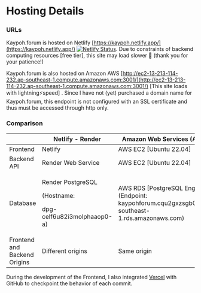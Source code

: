 # Hosting Details

### URLs

Kaypoh.forum is hosted on Netlify [https://kaypoh.netlify.app/](https://kaypoh.netlify.app/) [![Netlify Status](https://api.netlify.com/api/v1/badges/0c4342cd-930d-49a5-b773-de3b193aefd6/deploy-status)](https://app.netlify.com/sites/kaypoh/deploys). Due to constraints of backend computing resources \[free tier], this site may load slower 🐢 (thank you for your patience!)



Kaypoh.forum is also hosted on Amazon AWS [http://ec2-13-213-114-232.ap-southeast-1.compute.amazonaws.com:3001/](http://ec2-13-213-114-232.ap-southeast-1.compute.amazonaws.com:3001/) \[This site loads with lightning⚡speed] . Since I have not (yet) purchased a domain name for Kaypoh.forum, this endpoint is not configured with an SSL certificate and thus must be accessed through http only.&#x20;



### Comparison

|                              | Netlify - Render                                                             | Amazon Web Services (AWS)                                                                                   |
| ---------------------------- | ---------------------------------------------------------------------------- | ----------------------------------------------------------------------------------------------------------- |
| Frontend                     | Netlify                                                                      | AWS EC2 \[Ubuntu 22.04]                                                                                     |
| Backend API                  | Render Web Service                                                           | AWS EC2 \[Ubuntu 22.04]                                                                                     |
| Database                     | <p>Render PostgreSQL</p><p>(Hostname: </p><p>dpg-celf6u82i3molphaaop0-a)</p> | <p>AWS RDS [PostgreSQL Engine]<br>(Endpoint: kaypohforum.cqu2gxzsgb0o.ap-southeast-1.rds.amazonaws.com)</p> |
| Frontend and Backend Origins | Different origins                                                            | Same origin                                                                                                 |

During the development of the Frontend, I also integrated [Vercel](https://cvwo-winter-assignment-frontend-final-submission.vercel.app/login) with GitHub to checkpoint the behavior of each commit.&#x20;

